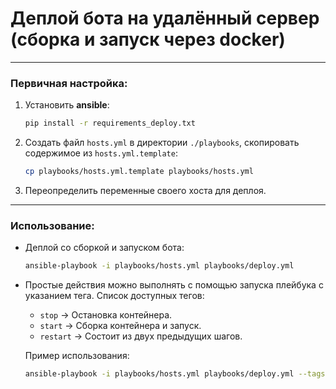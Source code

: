 # Деплой бота на удалённый сервер (сборка и запуск через docker)

---

### Первичная настройка:

1. Установить **ansible**:

    ```bash
    pip install -r requirements_deploy.txt
    ```

2. Создать файл `hosts.yml` в директории `./playbooks`, 
скопировать содержимое из `hosts.yml.template`:

    ```bash
    cp playbooks/hosts.yml.template playbooks/hosts.yml
    ```

4. Переопределить переменные своего хоста для деплоя.

---

### Использование:

* Деплой со сборкой и запуском бота:

    ```bash
    ansible-playbook -i playbooks/hosts.yml playbooks/deploy.yml
    ```
  
* Простые действия можно выполнять с помощью запуска плейбука с указанием тега.
Список доступных тегов:

    * `stop` -> Остановка контейнера.
    * `start` -> Сборка контейнера и запуск.
    * `restart` -> Состоит из двух предыдущих шагов.

    Пример использования:

    ```bash
    ansible-playbook -i playbooks/hosts.yml playbooks/deploy.yml --tags=restart
    ```
